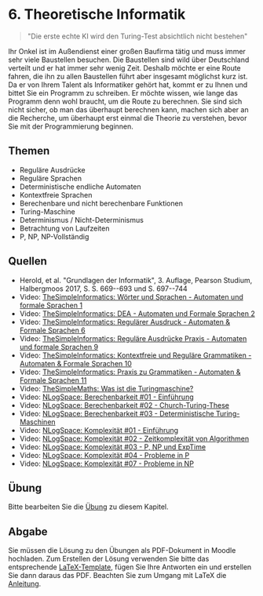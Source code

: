 # 6. Theoretische Informatik

> "Die erste echte KI wird den Turing-Test absichtlich nicht bestehen"

Ihr Onkel ist im Außendienst einer großen Baufirma tätig und muss immer sehr viele Baustellen besuchen. Die Baustellen sind wild über Deutschland verteilt und er hat immer sehr wenig Zeit. Deshalb möchte er eine Route fahren, die ihn zu allen Baustellen führt aber insgesamt möglichst kurz ist. Da er von Ihrem Talent als Informatiker gehört hat, kommt er zu Ihnen und bittet Sie ein Programm zu schreiben. Er möchte wissen, wie lange das Programm denn wohl braucht, um die Route zu berechnen. Sie sind sich nicht sicher, ob man das überhaupt berechnen kann, machen sich aber an die Recherche, um überhaupt erst einmal die Theorie zu verstehen, bevor Sie mit der Programmierung beginnen.

## Themen

  - Reguläre Ausdrücke
  - Reguläre Sprachen
  - Deterministische endliche Automaten
  - Kontextfreie Sprachen
  - Berechenbare und nicht berechenbare Funktionen
  - Turing-Maschine
  - Determinismus / Nicht-Determinismus
  - Betrachtung von Laufzeiten
  - P, NP, NP-Vollständig

## Quellen

  * Herold, et al. "Grundlagen der Informatik", 3. Auflage, Pearson Studium, Halbergmoos 2017, S. S. 669--693 und S. 697--744
  * Video: [TheSimpleInformatics: Wörter und Sprachen - Automaten und formale Sprachen 1](https://youtu.be/JAvIyh0rIV4)
  * Video: [TheSimpleInformatics: DEA - Automaten und Formale Sprachen 2](https://youtu.be/ztK5O0hT17s)
  * Video: [TheSimpleInformatics: Regulärer Ausdruck - Automaten & Formale Sprachen 6](https://youtu.be/SewleITxvcg)
  * Video: [TheSimpleInformatics: Reguläre Ausdrücke Praxis - Automaten und formale Sprachen 9](https://youtu.be/8KsMSAVS52o)
  * Video: [TheSimpleInformatics: Kontextfreie und Reguläre Grammatiken - Automaten & Formale Sprachen 10](https://youtu.be/kDzZSdM-vXg)
  * Video: [TheSimpleInformatics: Praxis zu Grammatiken - Automaten & Formale Sprachen 11](https://youtu.be/aGWYtdoBF2M)
  * Video: [TheSimpleMaths: Was ist die Turingmaschine?](https://youtu.be/QR8ffLPtomM)
  * Video: [NLogSpace: Berechenbarkeit #01 - Einführung](https://youtu.be/E42XIfOHnWs)
  * Video: [NLogSpace: Berechenbarkeit #02 - Church-Turing-These](https://youtu.be/B2nu5PY9kZQ)
  * Video: [NLogSpace: Berechenbarkeit #03 - Deterministische Turing-Maschinen](https://youtu.be/qDv9pVMiKTc)
  * Video: [NLogSpace: Komplexität #01 - Einführung](https://youtu.be/Bxv-JVtfjis)
  * Video: [NLogSpace: Komplexität #02 - Zeitkomplexität von Algorithmen](https://youtu.be/Vg9yOo32MXw)
  * Video: [NLogSpace: Komplexität #03 - P, NP und ExpTime](https://youtu.be/UI0txXt1z1I)
  * Video: [NLogSpace: Komplexität #04 - Probleme in P](https://youtu.be/lUGpBpZ-9ts)
  * Video: [NLogSpace: Komplexität #07 - Probleme in NP](https://youtu.be/oyygkKj7MKc)

## Übung

Bitte bearbeiten Sie die [Übung](exercise.md) zu diesem Kapitel.

## Abgabe

Sie müssen die Lösung zu den Übungen als PDF-Dokument in Moodle hochladen. Zum Erstellen der Lösung verwenden Sie bitte das entsprechende [LaTeX-Template](../loesung_template.tex), fügen Sie Ihre Antworten ein und erstellen Sie dann daraus das PDF. Beachten Sie zum Umgang mit LaTeX die [Anleitung](../readme_latex.md).
